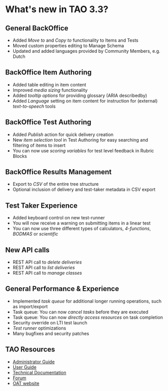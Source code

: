 # What's new in TAO 3.3?

## General BackOffice
- Added _Move to_ and _Copy to_ functionality to Items and Tests
- Moved custom properties editing to Manage Schema
- Updated and added languages provided by Community Members, e.g. Dutch

## BackOffice Item Authoring
- Added table editing in item content
- Improved _media sizing_ functionality
- Added _tooltip options_ for providing glossary (ARIA describedby)
- Added _Language_ setting on item content for instruction for (external) _text-to-speech_ tools

## BackOffice Test Authoring
- Added _Publish_ action for quick delivery creation
- New _item selection tool_ in Test Authoring for easy searching and filtering of items to insert
- You can now use _scoring variables_ for test level feedback in Rubric Blocks

## BackOffice Results Management
- Export to _CSV_ of the entire tree structure
- Optional inclusion of delivery and test-taker metadata in CSV export

## Test Taker Experience
- Added keyboard control on new test-runner
- You will now receive a warning on submitting items in a linear test
- You can now use three different types of calculators, _4-functions_, _BODMAS_ or _scientific_ 

## New API calls 
- REST API call to _delete deliveries_ 
- REST API call to _list deliveries_ 
- REST API call to _manage classes_ 

## General Performance & Experience 
- Implemented _task queue_ for additional longer running operations, such as import/export 
- Task queue: You can now _cancel tasks_ before they are executed
- Task queue: You can now _directly access resources_ on task completion
- Security override on LTI test launch
- _Test runner_ optimizations
- Many bugfixes and security patches

## TAO Resources

- [Administrator Guide](https://adminguide.taotesting.com)
- [User Guide](https://userguide.taotesting.com)
- [Technical Documentation](https://hub.taotesting.com)
- [Forum](https://forum.taotesting.com)
- [OAT website](https://www.taotesting.com)
